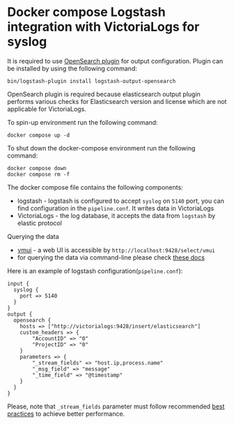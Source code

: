 # Docker compose Logstash integration with VictoriaLogs for syslog

It is required to use [OpenSearch plugin](https://github.com/opensearch-project/logstash-output-opensearch) for output configuration.
Plugin can be installed by using the following command:
```
bin/logstash-plugin install logstash-output-opensearch
```
OpenSearch plugin is required because elasticsearch output plugin performs various checks for Elasticsearch version and license which are not applicable for VictoriaLogs.

To spin-up environment  run the following command:
```
docker compose up -d 
```

To shut down the docker-compose environment run the following command:
```
docker compose down
docker compose rm -f
```

The docker compose file contains the following components:

* logstash - logstash is configured to accept `syslog` on `5140` port, you can find configuration in the `pipeline.conf`. It writes data in VictoriaLogs
* VictoriaLogs - the log database, it accepts the data from `logstash` by elastic protocol

Querying the data

* [vmui](https://docs.victoriametrics.com/VictoriaLogs/querying/#vmui) - a web UI is accessible by `http://localhost:9428/select/vmui`
* for querying the data via command-line please check [these docs](https://docs.victoriametrics.com/VictoriaLogs/querying/#command-line)


Here is an example of logstash configuration(`pipeline.conf`):

```
input {
  syslog {
    port => 5140
  }
}
output {
  opensearch {
    hosts => ["http://victorialogs:9428/insert/elasticsearch"]
    custom_headers => {
        "AccountID" => "0"
        "ProjectID" => "0"
    }
    parameters => {
        "_stream_fields" => "host.ip,process.name"
        "_msg_field" => "message"
        "_time_field" => "@timestamp"
    }
  }
}
```

Please, note that `_stream_fields` parameter must follow recommended [best practices](https://docs.victoriametrics.com/victorialogs/keyconcepts/#stream-fields) to achieve better performance.
